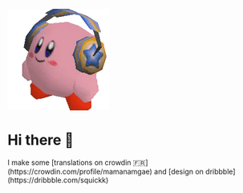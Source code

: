 ![beautiful](https://github.com/buchtioof/buchtioof/raw/main/assets/unnamed.webp) 
<h1 style="font-size= 90px">Hi there 👋</h1>
I make some [translations on crowdin 🇫🇷](https://crowdin.com/profile/mamanamgae) and [design on dribbble](https://dribbble.com/squickk)
